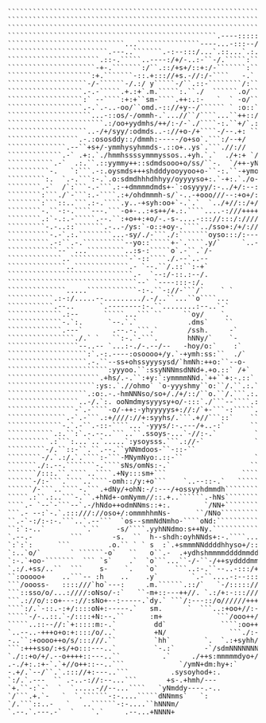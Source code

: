 <!-- IMAGE BEGINS HERE -->
<pre>`````````````````````````````````````````````````````````````````````````````````````````````````````````````````````````````
`````````````````````````````````````````````````````````````````````````````````````````:o:`````````````````````````````````
`````````````````````````````````````````````````````````````````.:://:::-`````````````-oyo``````````````````````````````````
``````````````````````````````````````````````````.----:::::/:::/oosso+oossss+-```````:ssd+``````````````````````````````````
````````````````````````````...```````````````----...-:::--//:-.. ``.-://+ooos++:-```-++smh.`````````````````````````````````
````````````````````````.---..```````.-:--:::/...`.::...`.:.:---.-.``````.-:///oooo/./:/ymmh:````````````````````````````````
``````````````````````.::-.`````..----:/+/-..:-``-/.`````:``:...```-.````````./ooooh+o:-ymmmh/.``````````````````````````````
`````````````````````-+-.```````:/``.::/+s+/::+:/-```````:``-````  `-.``````.```:+/+oso-ommmmh+.`````````````````````````````
````````````````````:+.```````-::.+::://+s.-//:/-````   -.` `-  `````-.` `````.``.+oshysodmmmmh/`````````````````````````````
```````````````````-/-``````-/.:/ y`````-/``.::-````````/:````.``````.-````..``.``./o+sshmmmmmm/-````````````````````````````
``````````````````.-.-`````.+.:+`.m.`````:.``./  ``````.o/`````.`  ``.:`..``:.`..``-++oohmmdddmo/````````````````````````````
``````````````````:` --````:+:+``sm-````.++:.:-   `  ` -o/```` `.`````:`.-...+.`-``::s/shmmmmmms+````````````````````````````
``````````````````.-.`.-..-oo/``omd.-:://+y--/`````` ` :o::``````..``.-``-::`o:`-:.::oo+hmmmmmdo/````````````````````````````
````````````````````...-::os/-/ommh-.`...//``/````...``++::/`..````.--.``-:/:/+-.o:/:-++ymdhdmh+.````````````````````````````
```````````````````````.:/oo+yydmhs/++/:-/-`./````-:.``+/`.:+:...````-::.-::o:o:-o/+/:-smdhyddo:`````````````````````````````
```````````````````..-/+/syy/:odmds..-://+o-/+````-/--.+: ``.-:------..:///:/oo/:+/:+s+dddddho-``````````````````````````````
`````````````````.-.:ososddy::/dmmh:-----/o+so`.```:/--+/     ```.-::::///+o+s++:+o:::+s:.-//:-``````````````````````````````
``````````````.--``+s+/-ymmhysyhmmds-.::o+..ys`.```.//://   `-/o+:````.-:://+++o:s/:://:..-:+so/-..``````````````````````````
`````````````.-` .+:.`./hmmhssssymmmyssos..+yh.`.`  ./+:+ `/hmmm+.          ``///so:/s:--+++o/+o+:....```````````````````````
```````````.-`  .:.``.::yymmy++::sdmdsooo+o/ss/``-.  `/++-yNhhhs.             -::-h:sy+..//::-``.--..:-.`````````````````````
``````````-.   `:```.-:.oysmds+++shdddyooyyoo+o-``-:.``-+ymoo+:--              .` yoyyh:../.-:.````.-.:/:.```````````````````
`````````:.  `.-.```:-.`.o:sdmdhhhdhhyy/oyyyyso+:.`-+:.`./o-.-..``                yshsss-../:..`````.--:+/.``````````````````
````````.-`  /`:```-.-```.:-+dmmmmdmds+-`:osyyyy/:-../+/:--:--.``         `.-    :yyy:s:--.--````````.:--/:.`````````````````
````````:```./`-```:.-````.:+/ohdmmmh-s/`-..-+ooo///--:+o+/::::.`       `.:/+   .yyy--/+-.....````````:..:-:.````````````````
````````:```::..```.:-.````.y..-+syh:oo+`-.`.`  `../+//::/+/-..--..`    ....`  .yys/.-`:+`.....```````.:`-.--````````````````
````````-.``-:-.````---.```-o+-..:+s++/+.:.````....-:///+++++/-``             `syo.--:`.o```.:-.``````.:`-`.:````````````````
````````.:`-.:.-`````.--.``:+o++:+o/-.-s-....-::://:::/:////o++/:-..`````````.+s+.`.-:..:````.::.`````-..-`.-````````````````
`````````-.-..::```````.-..-/ys:`-o::+oy-.````../sso+:/+/://o::/+oooo++/:+o/+osy:.`.-:...``````--.```.-..``.`````````````````
``````````-.-`.:.````````...-sy/./-```./:```````oyso:::/:----/----://++o++:oosyyo-``::`.````````.-...-..`````````````````````
``````````.-:``.-.``````````--yo::`````+-`.````.y/`     `..-:/----------.:`-osyys/.`:+.`.````````-::-.```````````````````````
````````````--``...`````````..:s-:`````o`.-``.`/-           .:::--------./.`:yys+y/`-/-``.```````./:-````````````````````````
`````````````..``````````````-`-::````./.--`..--              +:/--------//:.:yy/hy/.:o....```````./::```````````````````````
``````````````..`````````````.- `--.``/.::``:-+`              `/./:------:-:::/s:hhy+:s+/::-.``````/:/-``````````````````````
``````````````````````````````.-  `--:/-::.:--/.               : --.---:------::-hyyyo+o-::::-...``-/:/``````````````````````
```````````````````````````````--` `----:::-:/.                `.  `.``.-:-----::+sssoos/.`-...:::-.+:+.`````````````````````
``````````````.....````````````-:-.``-://-```/`    ` `          :./...``  `----:..-:++o:...` .::+o+++/+.`````````````````````
```````````.:-:/.....--........./.-/..``...``o````...           :ys-```:`   ...```---:-`.`.-/` `.-/sss+/-.```````````````````
```````````.--..      `.--------:-.``........:--..`-`           `ds.`  `.`    ``````` .` -.-``/: `..:syo:--``````````````````
`````````````.:--      `````...``` ``     ``oy/    `.            /No:/:` ...    ````  `` ` ``.- ../o``:s+-.-.````````````````
`````````````-.`:.      `--.`.`            .dms`    ``           `hNoyNd--...     ``   ``  ```.`: `h+/``:/``:.```````````````
`````````````.---`       .--.-.```.`       /ssh.     -`           -hNyoh`   `-.`    ``     `` ``-  -+d/.``-``+.``````````````
````````````````./.` `   ``:-.`-```.       hNNy/`    `-            /omh+hyo/-`-..     ..      `.    od.--`.``-/``````````````
`````````````````--..-- `...:-./-.--/--   -hoy/o:`    :`           -.:hmoomm-.-`-.     -:     -`.   yo. -`/-``/:`````````````
```````````````````:`.-:.----:osoooo+/y.`-+ymh:ss:``  ./`          `-``/ddo/::-.``-.-   //    - . -sd-  `:o/``-//.```````````
```````````````````.-.``--ss+ohssyyysysd/`hmNh:++o:``--o-           ..  `+dmo+yN/.-. -  .o: `-- -oym:`  `os+/`-:+/-``````````
````````````````````````:yyyoo.``:ssyNNNmsdNNd+.+o.::` /+`          `:    `/ymdmdys+-`-..so/..ohsdmh   `.yyos`-:+:+:`````````
``````````````````````.+hs/.-.``:+y:`:ymmmmNNd.`++``+:-.::`         `-`     `/Nmmshmdho//ss+ymhhhsN/ ``./yyyo:-::+.//````````
`````````````````````:ys:.`.//ohmo` `o-yyyshmy``o:``/.``.:.`         `:``    `hNdoNNmdyyhyomddddNmm.`.:/-hyyo+:::+-`-/.``````
```````````````````.:o:.-.-hmNNNso/so+/./+/::/``o.``/.```.:.`        `:.``````-dNNNNyoyyoyhhhhommNo:/+-`/yys+s.``-+.`./.`````
`````````````````..-/.`:. ooNmdmysyyysy+o/-:::`./```--````.:``        .+.......:dNNNmhydyoooydhmNd+/-```oyyy::-```-/.`.:.````
````````````````-`.-````-o/-++:-yhyyyyys+://:/`+-```-:`````.:``       `:``.....-:hNmmmsmm+/oNNdmNh``````yys-``:````-:``--.```
``````````````.-`.-```.:+////://+:syyhs/.```.+//```::`    ``-:``      `.-````.---ommddymy:-:sNh::-`````.h+````/````-.-``-..``
`````````````-.`.-``.-::-````...`-yyys/:-.---/+..-:`      ```--``      `:.....``.-:+o//m:--:.omy..`````/s`````+`````.-.`-`-``
```````````.:.``:`.-.--..```..``.ssoys-...`-//:-.`         ```:.``     `-.`````.:+s+:.oh-:-``.sNy.-``` s-`````:-````.`-`.-.-`
``````````.:```:...`..`.....`:ysoysss.```.://-`            ```.:``     ``:```.-:os+-.`do-: ```.hNo`:.`.o``````--````.`--`:`:`
`````````-/.``::-``.``.--.``yNNmdoos-``-::-``               ```--`      `.-.----/-`.::N/:. ````.dm:`.`+-``````-:`````.-/`:`:`
````````-/.`.:/.`.````:-```-MNymNyo:.::-``                 ````./`       `--...-`  `./N/:` `````:Nh.`::```````::````../o.-`:`
```````./:.--.```````-.````sNs/omNs:-.`                   `````-+`        `--`-`  ` .:m/:````````yN+/-````````::````-.+s-``:`
```````/:::.``.````..````.+Ny:::sm+```                  ```````-/`         `:-: `.  `:d.:-```````/N+/.````````::````-.+o:`--`
``````-/:-```.````..````-omh::/y:+o```    `..--::-.`   ````````-/.          `/:-:`  .:m.`-:```.:-`o`+.```.````/-```.-`+o..-``
``````/-```..````-.```.+dNy/+ohN:-/:---/+ossyyhdmmdh```````````--:           .o.:..:/+N.``+o:/os-```+.`.--.```/.```-/`oo-.```
`````.:``.:..```-.``.+hNd+-omNymm//::.+..``````.-hNs```````````.:o`          `/``.sNh+h/``/+oo+y:-.`o.`.---``./.``.-+.o+.````
````.- `--`-```--`.-/hNdo++odmNNms::+:.        `/NN+````````````+s/           .:.smhNN-.``/++++y/-:-o-`----``-/```--o-s.`````
```.- --:`-.`.:::///://oso+/:ommmhhmNs-      ``/NNo````````````://s-           :smy.dM/```/+o//oo-::o:.----``:/.`--:o:-``````
``.-`-:/:-:-.```..`.--```  `os--smmNdNmho-````oNd:````````````.:-:oo.          `mh.`oMs```:++/:/s/--o:::::-.-:/.---++-```````
``:`:-..`         `.``    -s/````.yyhNNdmo:s++Ny.```````````..----+so`          //``:Md.``.o+/:-/+::+::::::--/:.--/o+.```````
`.--.-         ```       -s.  ``  h--shdh:oyhNNds+:-.````...------:oso.          :.`.Nm:```++:::-oo///:::::::+:--/o+:````````
`:`:`:      ```         .o.`` ` ` s  :`.+smmmNNddddhhyso+/::::-----/sss-         `+++dmh---:/.``-ooo/o:/+//:++::/oo-`````````
`:..`o/`       ` ``````-o`   ``   o``.-  .+ydhshmmmmddddmmddhhhhhhhdmmNh-         -+//:::-.``    :+o+oo+++++o/:+o+.``````````
`:-.`+oo-```````  ``` `s`    .`  `o```...``-/-``-/++syddddmmmmmmmmmmmmmyy/`        /-.-.`   ``   ::+o/sooooos+o+:.```````````
`.:/.+ss/..``  ```    s-    `.   `o`    ```..:-.``--..-:::/++osyysssoosyss/`       ./.``````````.++//o+ooossyhhs+:-.`````````
``:ooooo+    ..```-- :h    ..    .y`        `.-``....-:--:::+/+++++++/:osss+`       -.          `:+/.-:/ohhhddhhhso+/-.``````
```/oooss-   ::::///`ho`---:     .m.``````.::/`   `-/::::://+///+/::---:+ssso.      `:        .::/-````-yhhhdhdoy+//++/-`````
```::sso/o/...:////:oNso/-:`   ``-m+::---++//. `.:/+:-:::///++/::--------:ooso.     `.-  `..--:+/..```:hhddhhhy/++/////+/.```
```.://o/::o+---://:sNo+--:-----.`dy.` ```/:---::/o//////+++/:----------` `-+oo.     `:-`-:-..---::-..hhhhhho+o++sosooo/:-```
````:/.`-::.-:+/::::oN+:-----.`   sm.      `  ```..:+oo+//:------------`     ./+``  ```:--`  ````..-:ohhhhyysssoooo:-/++:.```
`````-/-..::.`-/::::+N:--.``      :m+             ```/ooo++/::--------.        -+```````:       ````../so+/ooooooo/``.-:+/.``
`````..::--//:`+:::::m:-.`         dd`             ````:oo+++/::------`         /.``````..          ```.-/:oooooo/-.``.-.-+-`
`..--..-+++o+o:+::::/o/..`         +N/               ```./:---:+/:---`          -:       .`            ``.-oooo++.`:.``--`./:
-..``:+oooo++o/s/:::///.``         `hh`        `.  `.:+syhh/----:---`           :`        ``             ``./o++/``.-.``:.``+
```:+++sso/:+s/+o:::---..`         `-.:`       -`/sdmNNNNNNNy/:-----.`         ..          `.`             ``-++:.``-.` .-``:
`./::+o/+/.--o++++::---..``          .`     ./++s:mmmmmdyo+//os/:----.``       .             -               ``::-.....  -`.:
.-./+:.:+-`.`+//o++::--..```             `/ymN+dm:hy+:`      ``-//::::-.`     .              ``                `.-....-` -`-`
-.+/.`--/``.`.::://+:---..```          .sysoyhod+:.            ``.::--::-.`` .`            `-```                ``-.`-.-`--` 
`:/.`.---  `` .-..-://:--...```       +s-.+hmh/---               ``.::---::--.             --.` ``                `--..:.-  .
`+.``-:`-`  `  `.....-//--...````   `yNmddy----.-..                ``.::--:-.  `  ``   `  `:` ````.               ``.:`-.``--
`/```.+.`-   `  `.``````-:-....`````dNNmms`   `:                    ```-::. -:` `-:`  :-.  :                       ``./..-:.`
`/.```::..-   `   ..``````-:-....``hNNNm/                             ```-:`:- .:-/  ./:/  -                        ``./`.--`
`.--.`.---.-`  `    `.`     .--...+NNNN+                               ````-/-`.::/  :--:  :.`                      ```:``.-.
</pre>
<!-- IMAGE ENDS HERE -->










<!--
**MoonFoxy/MoonFoxy** is a ✨ _special_ ✨ repository because its `README.md` (this file) appears on your GitHub profile.

Here are some ideas to get you started:

- 🔭 I’m currently working on ...
- 🌱 I’m currently learning ...
- 👯 I’m looking to collaborate on ...
- 🤔 I’m looking for help with ...
- 💬 Ask me about ...
- 📫 How to reach me: ...
- 😄 Pronouns: ...
- ⚡ Fun fact: ...
-->
